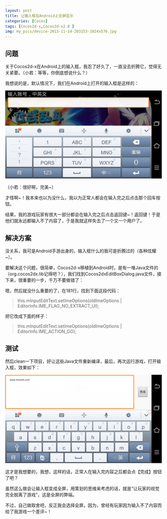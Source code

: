 ```yaml
---
layout: post
title: 让输入框在Android上全屏显示
categories: [Cocos]
tags: [Cocos2d-x,Cocos2d-x2.0 ]
img: my_pics/device-2013-11-14-203153-1024x576.jpg
---
```


## 问题

关于Cocos2d-x在Android上的输入框，我忍了好久了，一直没去折腾它，觉得无关紧要。（小若：等等，你倒底想说什么？）

我想说的是，默认情况下，我们在Android上打开的输入框是这样的：

![](my_pics/device-2013-11-14-203153-1024x576.jpg)

（小若：很好啊，完美~）
 
才怪啊~！我本来也以为没什么，我以为正常人都会在输入完之后点击那个回车按钮。

结果，我的游戏玩家有很大一部分都会在输入完之后点击返回键~！返回键！于是他们就永远都输入不了内容了，于是我就这样失去了一个又一个用户了。

## 解决方案

没关系，我可是Android手游出身的，输入框什么的我可是折腾过的（各种炫耀~）。

要解决这个问题，很简单，Cocos2d-x移植到Android时，是有一堆Java文件的（org.cocos2dx.lib记得吧？），我们找到Cocos2dxEditBoxDialog.java文件，接下来，很重要的一步，千万不要做错了：

 
嗯，然后就没什么重要的了，在181行，找到下面这段代码：

> this.mInputEditText.setImeOptions(oldImeOptions | EditorInfo.IME_FLAG_NO_EXTRACT_UI);
 
把它改成下面的样子：

> this.mInputEditText.setImeOptions(oldImeOptions | EditorInfo.IME_ACTION_GO);

## 测试

然后clean一下项目，好让这些Java文件重新编译，最后，再次运行游戏，打开输入框，效果如下：

![](my_pics/device-2013-11-14-203332-1024x576.png)

这才是我想要的，我想，这样的话，正常人在输入完内容之后都会点【完成】按钮了吧？

虽然这么做会让输入框变成全屏，用策划的思维来考虑的话，就是“让玩家的视觉完全脱离了游戏”，这是全屏的弊端。
 
不过，自己做取舍吧，反正我会选择全屏。因为，曾经有玩家因为输入不了内容而给了我游戏一个差评~！